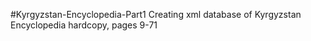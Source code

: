 #Kyrgyzstan-Encyclopedia-Part1
Creating xml database of Kyrgyzstan Encyclopedia hardcopy, pages 9-71
